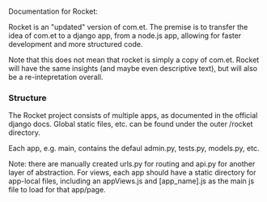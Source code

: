 ###

Documentation for Rocket:

Rocket is an "updated" version of com.et. The premise is to transfer the idea of 
com.et to a django app, from a node.js app, allowing for faster development and more structured code.

Note that this does not mean that rocket is simply a copy of com.et. Rocket will have the same insights
(and maybe even descriptive text), but will also be a re-intepretation overall.

###

### Structure ###

The Rocket project consists of multiple apps, as documented in the official 
django docs. Global static files, etc. can be found under the outer /rocket directory.

Each app, e.g. main, contains the defaul admin.py, tests.py, models.py, etc. 

Note: there are manually created urls.py for routing and api.py for another layer of abstraction.
For views, each app should have a static directory for app-local files, including an appViews.js
and [app_name].js as the main js file to load for that app/page.